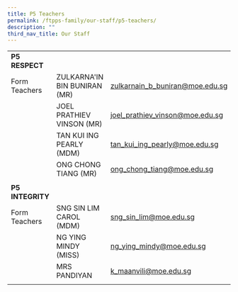 ```yaml
---
title: P5 Teachers
permalink: /ftpps-family/our-staff/p5-teachers/
description: ""
third_nav_title: Our Staff
---
```

|  |  |  |
|---|---|---|
|  **P5 RESPECT** |  |  |
|  Form Teachers |  ZULKARNA'IN BIN BUNIRAN (MR) |  [zulkarnain_b_buniran@moe.edu.sg](mailto:zulkarnain_b_buniran@moe.edu.sg) |
|   |  JOEL PRATHIEV VINSON (MR) |  [joel_prathiev_vinson@moe.edu.sg](mailto:joel_prathiev_vinson@moe.edu.sg) |
|  |  TAN KUI ING PEARLY (MDM) |  [tan_kui_ing_pearly@moe.edu.sg](mailto:tan_kui_ing_pearly@moe.edu.sg) |
|   |  ONG CHONG TIANG (MR)  |  [ong_chong_tiang@moe.edu.sg](mailto:ong_chong_tiang@moe.edu.sg)  |
|  |  |  |
|  **P5 INTEGRITY** |  |  |
|  Form Teachers |  SNG SIN LIM CAROL (MDM) |  [sng_sin_lim@moe.edu.sg](mailto:sng_sin_lim@moe.edu.sg) |
|   |  NG YING MINDY (MISS) |  [ng_ying_mindy@moe.edu.sg](mailto:ng_ying_mindy@moe.edu.sg) |
|   |  MRS PANDIYAN |  [k_maanvili@moe.edu.sg](mailto:k_maanvili@moe.edu.sg) |
|   |   |   |